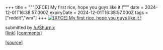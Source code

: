 +++
title = """[XFCE] My first rice, hope you guys like it !"""
date = 2024-12-01T16:38:57.000Z
expiryDate = 2024-12-01T16:38:57.000Z
tags = ["reddit","wm"]
+++
[![[XFCE] My first rice, hope you guys like it !](https://preview.redd.it/80bl4qj6m94e1.png?width=640&crop=smart&auto=webp&s=02c5dee85c4b6e38203c2a424d28932d93faac9e "[XFCE] My first rice, hope you guys like it !")](https://www.reddit.com/r/unixporn/comments/1h47914/xfce_my_first_rice_hope_you_guys_like_it/)

submitted by [/u/Shurnix](https://www.reddit.com/user/Shurnix)  
[\[link\]](https://i.redd.it/80bl4qj6m94e1.png) [\[comments\]](https://www.reddit.com/r/unixporn/comments/1h47914/xfce_my_first_rice_hope_you_guys_like_it/)

[[source]](https://www.reddit.com/r/unixporn/comments/1h47914/xfce_my_first_rice_hope_you_guys_like_it/)
